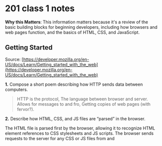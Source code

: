 # 201 class 1 notes

**Why this Matters**: This information matters because it's a review of the basic building blocks for beginning developers, including how browsers and web pages function, and the basics of HTML, CSS, and JavaScript.

## Getting Started

Source: [https://developer.mozilla.org/en-US/docs/Learn/Getting_started_with_the_web](https://developer.mozilla.org/en-US/docs/Learn/Getting_started_with_the_web)

**1.** Compose a short poem describing how HTTP sends data between computers.

> HTTP is the protocol,
  The language between browser and server.
  Allows for messages to and fro,
  Getting copies of web pages (with fervor?).

**2.** Describe how HTML, CSS, and JS files are “parsed” in the browser.

The HTML file is parsed first by the browser, allowing it to recognize HTML element references to CSS stylesheets and JS scripts. The browser sends requests to the server for any CSS or JS files from <link> and <script> elements and then parses the CSS and JS. 

To see the visual representation of the page, the browser first generates an in-memory DOM tree from parsed HTML and  CCSOM structure from parsed CSS. It then applies the styles from the CSSOM tree and compiles and executes the parsed JavaScript.

**3.** How can you find images to add to a Website?

One option is to go to [Google Images](www.google.com/images), click on the Tools button, and filter by Usage Rights --> Creative Commons License.

**4.** How do you create a String vs a Number in JavaScript?

To signify that the value in a sequence of text is a string, you must enclose it in single or double quote marks, whereas numbers don't have quotes around them.  

**5.** What is a Variable and why are they important in JavaScript?

Variables are containers that store values. They're declared with the keyword followed by the name given to the variable. They're important because you can't make anything happen in JS without having a Variable to be defined and told what to do, how to relate, etc.

-----------------------------------------------
## Intro to HTML

**1.** What is an HTML attribute?

- Attributes contain extra info about a given element that won't appear in the content.

**2.** Describe the Anatomy of an HTMl element.

- An element contains an opening tag, the content, and the closing tag.

- The opening tag is the name of the element wrapped in <> bracket. It marks where the element begins.

- The content is the text an element contains between tags.

- The closing tag is the same as the opening tag, but it includes a / before the element name. It makrs where the element ends.


**3.** What is the Difference between <article> and <section> element tags?

- '<article>' represents a self-contained composition in a document, page, application, or site, intended to be independently distributable or reusable. For example, a newspaper article, blog entry, interactive widget or any other independent item of content.

 - <section> represents a generic, standalone section of a document; It doesn't have a more specific semantic element to represent it. They should almost always have a heading.

**4.** What Elements does a “typical” website include?

A "typical" website might include the following elements:

- header: '<header>'.
- navigation bar: '<nav>'.
- main content: '<main>' (with various content subsections represented by '<article>', '<section>', and '<div>' elements).
- sidebar: '<aside>'; often placed inside '<main>'.
- footer: '<footer>'.


**5.** How does metadata influence Search Engine Optimization?

- The metadata can influence SEO because the descriptions and keywords used relating to the content of your page has the potential to make your page appear higher (or lower) in relevant search engine searches.

**6.** How is the <meta> HTML tag used when specifying metadata?

It can be used to specify the document's character encoding using '<meta> charset="utf-8:**', for example.

Or it can include **name** and **content** attributes to specify the type of metadata element/type of information and to specify the actual meta content. 

Examples are available at[this source](https://developer.mozilla.org/en-US/docs/Learn/HTML/Introduction_to_HTML/The_head_metadata_in_HTML).
-----------------------------------------------

## Miscellaneous

### How To Design A Website

**1.** What is the first step to designing a Website?

To define what you want to accomplish with it.

**2.** What is the most important question to answer when designing a Website?

"What exactly do I want to accomplish?"

-----------------------------------------------

## Semantics

**1.** Why should you use an '<h1>' element over a '<span>' element to display a top level heading?

Because '<h1>' means "a top level heading on your page," and '<span>' is an inline non-semantic element used mostly when you don't want to add specific meaning or you can't think of a better semantic text element to wrap your content.

**2.** What are the benefits of using semantic tags in our HTML?

[This source](https://developer.mozilla.org/en-US/docs/Glossary/Semantics) lists the following as some of the benefits of using semantic markup in HTML:

- Search engines will consider its contents as important keywords to influence the page's search rankings (see SEO.)
- Screen readers can use it as a signpost to help visually impaired users navigate a page.
- Finding blocks of meaningful code is significantly easier than searching through endless divs with or without semantic or namespaced classes.
- Suggests to the developer the type of data that will be populated.
- Semantic naming mirrors proper custom element/component naming.

-----------------------------------------------

## What is JavaScript?

**1.** Describe 2 things that require JavaScript in the Browser?

Animating images and dynamically updating content both require JS in the browser.

**2.** How can you add JavaScript to an HTML document?

Using the **script** element. You can create a script.js file in the same directory as your HTML file, or add JavaScript inline - inside of your HTML.

## Things I Want To Know More About:
Nothing I can think of at the moment!